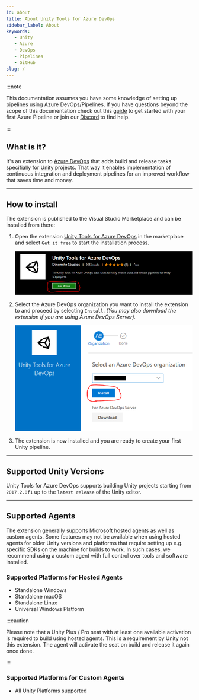 ```yaml
---
id: about
title: About Unity Tools for Azure DevOps
sidebar_label: About
keywords:
   - Unity
   - Azure
   - DevOps
   - Pipelines
   - GitHub
slug: /
---
```


:::note

This documentation assumes you have some knowledge of setting up pipelines using Azure DevOps/Pipelines. If you have questions beyond the scope of this documentation check out this [guide](https://docs.microsoft.com/en-us/azure/devops/pipelines/create-first-pipeline?view=azure-devops&tabs=java%2Ctfs-2018-2%2Cbrowser) to get started with your first Azure Pipeline or join our [Discord](https://discord.gg/RpHSpxkEP6) to find help.

:::

## What is it?

It's an extension to [Azure DevOps](https://azure.microsoft.com/en-us/services/devops/) that adds build and release tasks specifially for [Unity](https://unity.com/) projects. That way it enables implementation of continuous integration and deployment pipelines for an improved workflow that saves time and money.

---

## How to install

The extension is published to the Visual Studio Marketplace and can be installed from there:

1. Open the extension [Unity Tools for Azure DevOps](https://marketplace.visualstudio.com/items?itemName=DinomiteStudios.64e90d50-a9c0-11e8-a356-d3eab7857116) in the marketplace and select `Get it free` to start the installation process.
   
   ![Extension in Marketplace](../static/img/vs-marketplace-get-extension.png)

2. Select the Azure DevOps organization you want to install the extension to and proceed by selecting `Install`. *(You may also download the extension if you are using Azure DevOps Server).*
   
   ![Install to organization](../static/img/vs-marketplace-install.PNG)

3. The extension is now installed and you are ready to create your first Unity pipeline.

---

## Supported Unity Versions

Unity Tools for Azure DevOps supports building Unity projects starting from `2017.2.0f1` up to the `latest release` of the Unity editor.

---

## Supported Agents

The extension generally supports Microsoft hosted agents as well as custom agents. Some features may not be available when using hosted agents for older Unity versions and platforms that require setting up e.g. specific SDKs on the machine for builds to work. In such cases, we recommend using a custom agent with full control over tools and software installed.

### Supported Platforms for Hosted Agents

- Standalone Windows
- Standalone macOS
- Standalone Linux
- Universal Windows Platform

:::caution

Please note that a Unity Plus / Pro seat with at least one available activation is required to build using hosted agents. This is a requirement by Unity not this extension. The agent will activate the seat on build and release it again once done.

:::

### Supported Platforms for Custom Agents

- All Unity Platforms supported
